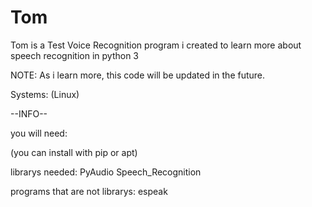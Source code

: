 # Tom
Tom is a Test Voice Recognition program i created to learn more about speech recognition in python 3

NOTE:
As i learn more, this code will be updated in the future.

Systems: (Linux)

--INFO--

you will need:

(you can install with pip or apt)

librarys needed:
PyAudio
Speech_Recognition

programs that are not librarys:
espeak


